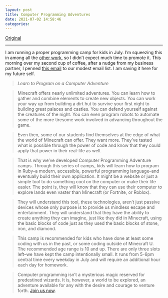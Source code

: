 ```yaml
---
layout: post
title: Computer Programming Adventures
date: 2021-07-02 14:58:46
categories:
---
```


[Original](https://www.daniel.industries/2021/07/02/computer-programming-adventures/)

---

I am running a proper programming camp for kids in July. I’m squeezing this in among all the [other work](https://www.daniel.industries/2021/07/01/confronting-the-productivity-dragon/), so I didn’t expect much time to promote it. This morning over my second cup of coffee, after a nudge from my business partner, I penned [this email](https://adept-artisan-9009.ck.page/posts/learn-to-program-on-a-computer-adventure) to our modest email list. I am saving it here for my future self.

> _Learn to Program on a Computer Adventure_

>

> Minecraft offers nearly unlimited adventures. You can learn how to gather and combine elements to create new objects. You can work your way up from building a dirt hut to survive your first night to building great palaces and castles. You can defend yourself against the creatures of the night. You can even program robots to automate some of the more tiresome work involved in advancing throughout the game.

>

> Even then, some of our students find themselves at the edge of what the world of Minecraft can offer. They want more. They’ve tasted what is possible through the power of code and know that they could apply that power in their real-life as well.

>

> That is why we’ve developed Computer Programming Adventure camps. Through this series of camps, kids will learn how to program in Ruby–a modern, accessible, powerful programming language–and eventually build their own application. It might be a website or just a simple tool to do something cool on the computer or make their life easier. The point is, they will know that they can use their computer to explore lands even vaster than Minecraft (or Fortnite, or Roblox).

>

> They will understand this tool, these technologies, aren’t just passive devices whose only purpose is to provide us mindless escape and entertainment. They will understand that they have the ability to create anything they can imagine, just like they did in Minecraft, using the basic blocks of code just as they used the basic blocks of stone, iron, and diamond.

>

> This camp is recommended for kids who have done at least some coding with us in the past, or some coding outside of Minecraft U. The recommended age range is 10 and up. There are only three slots left–we have kept the camp intentionally small. It runs from 5-6pm central time every weekday in July and will require an additional hour each day for homework.

>

> Computer programming isn’t a mysterious magic reserved for predestined wizards. It is, however, a world to be explored, an adventure available for any with the desire and courage to venture forth. [Join us now](https://www.notion.so/Computer-Programming-Adventures-69b32e5904b94e2a90716d92e5bed0eb).


